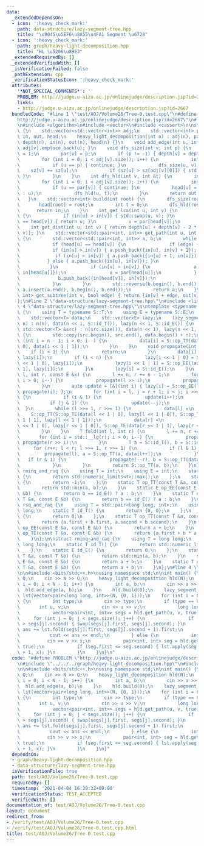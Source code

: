 ```yaml
---
data:
  _extendedDependsOn:
  - icon: ':heavy_check_mark:'
    path: data-structure/lazy-segment-tree.hpp
    title: "\u9045\u5EF6\u8A55\u4FA1 Segment \u6728"
  - icon: ':heavy_check_mark:'
    path: graph/heavy-light-decomposition.hpp
    title: "HL \u5206\u89E3"
  _extendedRequiredBy: []
  _extendedVerifiedWith: []
  _isVerificationFailed: false
  _pathExtension: cpp
  _verificationStatusIcon: ':heavy_check_mark:'
  attributes:
    '*NOT_SPECIAL_COMMENTS*': ''
    PROBLEM: http://judge.u-aizu.ac.jp/onlinejudge/description.jsp?id=2667
    links:
    - http://judge.u-aizu.ac.jp/onlinejudge/description.jsp?id=2667
  bundledCode: "#line 1 \"test/AOJ/Volume26/Tree-0.test.cpp\"\n#define PROBLEM \"\
    http://judge.u-aizu.ac.jp/onlinejudge/description.jsp?id=2667\"\n#line 1 \"graph/heavy-light-decomposition.hpp\"\
    \n#include <algorithm>\n#include <vector>\n#include <cassert>\n\nstruct heavy_light_decomposition\
    \ {\n    std::vector<std::vector<int>> adj;\n    std::vector<int> par, sz, depth,\
    \ in, out, head;\n    heavy_light_decomposition(int n) : adj(n), par(n), sz(n),\
    \ depth(n), in(n), out(n), head(n) {}\n    void add_edge(int u, int v) { adj[u].emplace_back(v),\
    \ adj[v].emplace_back(u); }\n    void dfs_size(int v, int p) {\n        sz[v]\
    \ = 1;\n        par[v] = p;\n        if (p != -1) { depth[v] = depth[p] + 1; }\n\
    \        for (int i = 0; i < adj[v].size(); i++) {\n            int &u = adj[v][i];\n\
    \            if (u == p) { continue; }\n            dfs_size(u, v);\n        \
    \    sz[v] += sz[u];\n            if (sz[u] > sz[adj[v][0]]) { std::swap(u, adj[v][0]);\
    \ }\n        }\n    }\n    int dfs_hld(int v, int &t) {\n        in[v] = t++;\n\
    \        for (int i = 0; i < adj[v].size(); i++) {\n            int u = adj[v][i];\n\
    \            if (u == par[v]) { continue; }\n            head[u] = (i == 0 ? head[v]\
    \ : u);\n            dfs_hld(u, t);\n        }\n        return out[v] = t;\n \
    \   }\n    std::vector<int> build(int root) {\n        dfs_size(root, -1);\n \
    \       head[root] = root;\n        int t = 0;\n        dfs_hld(root, t);\n  \
    \      return in;\n    }\n    int get_lca(int u, int v) {\n        while (true)\
    \ {\n            if (in[u] > in[v]) { std::swap(u, v); }\n            if (head[u]\
    \ == head[v]) { return u; }\n            v = par[head[v]];\n        }\n    }\n\
    \    int get_dist(int u, int v) { return depth[u] + depth[v] - 2 * depth[get_lca(u,\
    \ v)]; }\n    std::vector<std::pair<int, int>> get_path(int u, int v, bool edge)\
    \ {\n        std::vector<std::pair<int, int>> a, b;\n        while (true) {\n\
    \            if (head[u] == head[v]) {\n                if (edge) {\n        \
    \            if (in[u] > in[v]) { a.push_back({in[u], in[v] + 1}); }\n       \
    \             if (in[u] < in[v]) { a.push_back({in[u] + 1, in[v]}); }\n      \
    \          } else { a.push_back({in[u], in[v]}); }\n                break;\n \
    \           }\n            if (in[u] > in[v]) {\n                a.push_back({in[u],\
    \ in[head[u]]});\n                u = par[head[u]];\n            } else {\n  \
    \              b.push_back({in[head[v]], in[v]});\n                v = par[head[v]];\n\
    \            }\n        }\n        std::reverse(b.begin(), b.end());\n       \
    \ a.insert(a.end(), b.begin(), b.end());\n        return a;\n    }\n    std::pair<int,\
    \ int> get_subtree(int v, bool edge) { return {in[v] + edge, out[v] - 1}; }\n\
    };\n#line 2 \"data-structure/lazy-segment-tree.hpp\"\n#include <limits>\n#line\
    \ 4 \"data-structure/lazy-segment-tree.hpp\"\n\ntemplate <typename S> struct lazy_segment_tree\
    \ {\n    using T = typename S::T;\n    using E = typename S::E;\n    int n;\n\
    \    std::vector<T> data;\n    std::vector<E> lazy;\n    lazy_segment_tree(int\
    \ n) : n(n), data(n << 1, S::id_T()), lazy(n << 1, S::id_E()) {\n    }\n    lazy_segment_tree(const\
    \ std::vector<T> &src) : n(src.size()), data(n << 1), lazy(n << 1, S::id_E())\
    \ {\n        std::copy(src.begin(), src.end(), data.begin() + n);\n        for\
    \ (int i = n - 1; i > 0; i--) {\n            data[i] = S::op_TT(data[i << 1 |\
    \ 0], data[i << 1 | 1]);\n        }\n    }\n    void propagate(int i) {\n    \
    \    if (i < 1) {\n            return;\n        }\n        data[i] = S::op_TE(data[i],\
    \ lazy[i]);\n        if (i < n) {\n            lazy[i << 1 | 0] = S::op_EE(lazy[i\
    \ << 1 | 0], lazy[i]);\n            lazy[i << 1 | 1] = S::op_EE(lazy[i << 1 |\
    \ 1], lazy[i]);\n        }\n        lazy[i] = S::id_E();\n    }\n    void apply(int\
    \ l, int r, const E &x) {\n        l += n, r += n - 1;\n        for (int i = std::__lg(r);\
    \ i > 0; i--) {\n            propagate(l >> i);\n            propagate(r >> i);\n\
    \        }\n        auto update = [&](int i) { lazy[i] = S::op_EE(lazy[i], x),\
    \ propagate(i); };\n        for (int i = l, j = r + 1; i < j; i >>= 1, j >>= 1)\
    \ {\n            if (i & 1) {\n                update(i++);\n            }\n \
    \           if (j & 1) {\n                update(--j);\n            }\n      \
    \  }\n        while (l >>= 1, r >>= 1) {\n            data[l] =\n            \
    \    S::op_TT(S::op_TE(data[l << 1 | 0], lazy[l << 1 | 0]), S::op_TE(data[l <<\
    \ 1 | 1], lazy[l << 1 | 1]));\n            data[r] =\n                S::op_TT(S::op_TE(data[r\
    \ << 1 | 0], lazy[r << 1 | 0]), S::op_TE(data[r << 1 | 1], lazy[r << 1 | 1]));\n\
    \        }\n    }\n    T fold(int l, int r) {\n        l += n, r += n - 1;\n \
    \       for (int i = std::__lg(r); i > 0; i--) {\n            propagate(l >> i),\
    \ propagate(r >> i);\n        }\n        T a = S::id_T(), b = S::id_T();\n   \
    \     for (r++; l < r; l >>= 1, r >>= 1) {\n            if (l & 1) {\n       \
    \         propagate(l), a = S::op_TT(a, data[l++]);\n            }\n         \
    \   if (r & 1) {\n                propagate(--r), b = S::op_TT(data[r], b);\n\
    \            }\n        }\n        return S::op_TT(a, b);\n    }\n};\n\nstruct\
    \ rminq_and_ruq {\n    using T = int;\n    using E = int;\n    static T id_T()\
    \ {\n        return std::numeric_limits<T>::max();\n    };\n    static E id_E()\
    \ {\n        return -1;\n    };\n    static T op_TT(const T &a, const T &b) {\n\
    \        return std::min(a, b);\n    }\n    static E op_EE(const E &a, const E\
    \ &b) {\n        return b == id_E() ? a : b;\n    }\n    static T op_TE(const\
    \ T &a, const E &b) {\n        return b == id_E() ? a : b;\n    }\n};\n\nstruct\
    \ rsq_and_raq {\n    using T = std::pair<long long, int>;\n    using E = long\
    \ long;\n    static T id_T() {\n        return {0, 0};\n    };\n    static E id_E()\
    \ {\n        return 0;\n    };\n    static T op_TT(const T &a, const T &b) {\n\
    \        return {a.first + b.first, a.second + b.second};\n    }\n    static E\
    \ op_EE(const E &a, const E &b) {\n        return a + b;\n    }\n    static T\
    \ op_TE(const T &a, const E &b) {\n        return {a.first + b * a.second, a.second};\n\
    \    }\n};\n\nstruct rminq_and_raq {\n    using T = long long;\n    using E =\
    \ long long;\n    static T id_T() {\n        return std::numeric_limits<T>::max();\n\
    \    };\n    static E id_E() {\n        return 0;\n    };\n    static T op_TT(const\
    \ T &a, const T &b) {\n        return std::min(a, b);\n    }\n    static E op_EE(const\
    \ E &a, const E &b) {\n        return a + b;\n    }\n    static T op_TE(const\
    \ T &a, const E &b) {\n        return a + b;\n    }\n};\n#line 4 \"test/AOJ/Volume26/Tree-0.test.cpp\"\
    \n\n#include <bits/stdc++.h>\nusing namespace std;\n\nint main() {\n    int N,\
    \ Q;\n    cin >> N >> Q;\n    heavy_light_decomposition hld(N);\n    for (int\
    \ i = 0; i < N - 1; i++) {\n        int a, b;\n        cin >> a >> b;\n      \
    \  hld.add_edge(a, b);\n    }\n    hld.build(0);\n    lazy_segment_tree<rsq_and_raq>\
    \ lst(vector<pair<long long, int>>(N, {0, 1}));\n    for (int i = 0; i < Q; i++)\
    \ {\n        int type;\n        cin >> type;\n        if (type == 0) {\n     \
    \       int u, v;\n            cin >> u >> v;\n            long long ans = 0;\n\
    \            vector<pair<int, int>> segs = hld.get_path(u, v, true);\n       \
    \     for (int j = 0; j < segs.size(); j++) {\n                if (segs[j].first\
    \ > segs[j].second) { swap(segs[j].first, segs[j].second); }\n               \
    \ ans += lst.fold(segs[j].first, segs[j].second + 1).first;\n            }\n \
    \           cout << ans << endl;\n        } else {\n            int v, x;\n  \
    \          cin >> v >> x;\n            pair<int, int> seg = hld.get_subtree(v,\
    \ true);\n            if (seg.first <= seg.second) { lst.apply(seg.first, seg.second\
    \ + 1, x); }\n        }\n    }\n}\n"
  code: "#define PROBLEM \"http://judge.u-aizu.ac.jp/onlinejudge/description.jsp?id=2667\"\
    \n#include \"../../../graph/heavy-light-decomposition.hpp\"\n#include \"../../../data-structure/lazy-segment-tree.hpp\"\
    \n\n#include <bits/stdc++.h>\nusing namespace std;\n\nint main() {\n    int N,\
    \ Q;\n    cin >> N >> Q;\n    heavy_light_decomposition hld(N);\n    for (int\
    \ i = 0; i < N - 1; i++) {\n        int a, b;\n        cin >> a >> b;\n      \
    \  hld.add_edge(a, b);\n    }\n    hld.build(0);\n    lazy_segment_tree<rsq_and_raq>\
    \ lst(vector<pair<long long, int>>(N, {0, 1}));\n    for (int i = 0; i < Q; i++)\
    \ {\n        int type;\n        cin >> type;\n        if (type == 0) {\n     \
    \       int u, v;\n            cin >> u >> v;\n            long long ans = 0;\n\
    \            vector<pair<int, int>> segs = hld.get_path(u, v, true);\n       \
    \     for (int j = 0; j < segs.size(); j++) {\n                if (segs[j].first\
    \ > segs[j].second) { swap(segs[j].first, segs[j].second); }\n               \
    \ ans += lst.fold(segs[j].first, segs[j].second + 1).first;\n            }\n \
    \           cout << ans << endl;\n        } else {\n            int v, x;\n  \
    \          cin >> v >> x;\n            pair<int, int> seg = hld.get_subtree(v,\
    \ true);\n            if (seg.first <= seg.second) { lst.apply(seg.first, seg.second\
    \ + 1, x); }\n        }\n    }\n}"
  dependsOn:
  - graph/heavy-light-decomposition.hpp
  - data-structure/lazy-segment-tree.hpp
  isVerificationFile: true
  path: test/AOJ/Volume26/Tree-0.test.cpp
  requiredBy: []
  timestamp: '2021-04-04 16:30:32+09:00'
  verificationStatus: TEST_ACCEPTED
  verifiedWith: []
documentation_of: test/AOJ/Volume26/Tree-0.test.cpp
layout: document
redirect_from:
- /verify/test/AOJ/Volume26/Tree-0.test.cpp
- /verify/test/AOJ/Volume26/Tree-0.test.cpp.html
title: test/AOJ/Volume26/Tree-0.test.cpp
---
```

